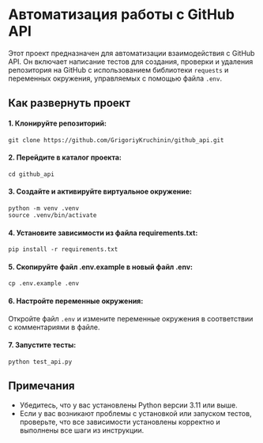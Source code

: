 # Автоматизация работы с GitHub API

Этот проект предназначен для автоматизации взаимодействия с GitHub API. Он включает написание тестов для создания, проверки и удаления репозитория на GitHub с использованием библиотеки `requests` и переменных окружения, управляемых с помощью файла `.env`.

## Как развернуть проект

#### 1. Клонируйте репозиторий:

```
git clone https://github.com/GrigoriyKruchinin/github_api.git
```

#### 2. Перейдите в каталог проекта:

```
cd github_api
```

#### 3. Создайте и активируйте виртуальное окружение:


```
python -m venv .venv
source .venv/bin/activate
```


#### 4. Установите зависимости из файла requirements.txt:

```
pip install -r requirements.txt
```

#### 5. Скопируйте файл .env.example в новый файл .env:

```
cp .env.example .env
```

#### 6. Настройте переменные окружения:

Откройте файл `.env` и измените переменные окружения в соответствии с комментариями в файле.

#### 7. Запустите тесты:

```
python test_api.py
```

## Примечания
- Убедитесь, что у вас установлены Python версии 3.11 или выше.
- Если у вас возникают проблемы с установкой или запуском тестов, проверьте, что все зависимости установлены корректно и выполнены все шаги из инструкции.
